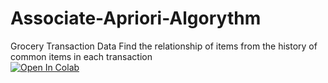 # Associate-Apriori-Algorythm
Grocery Transaction Data 
Find the relationship of items from the history of common items in each transaction   
<a target="_blank" href="https://colab.research.google.com/github/https://colab.research.google.com/drive/11jQpzsgX4gtoeFIywzNYPvqR0oDTDs2l?usp=sharing">
  <img src="https://colab.research.google.com/assets/colab-badge.svg" alt="Open In Colab"/>
</a>
